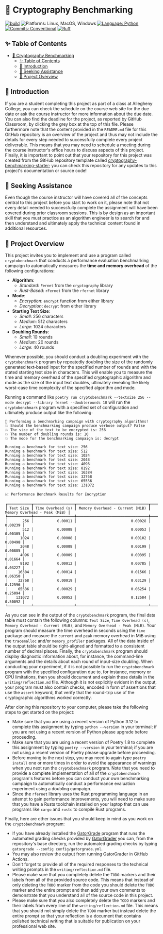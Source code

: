 # 🔬 Cryptography Benchmarking

[![build](../../actions/workflows/build.yml/badge.svg)](../../actions/)
![Platforms: Linux, MacOS, Windows](https://img.shields.io/badge/Platform-Linux%20%7C%20MacOS%20%7C%20Windows-blue.svg)
[![Language: Python](https://img.shields.io/badge/Language-Python-blue.svg)](https://www.python.org/)
[![Commits: Conventional](https://img.shields.io/badge/Commits-Conventional-blue.svg)](https://www.conventionalcommits.org/en/v1.0.0/)
[![Ruff](https://img.shields.io/endpoint?url=https://raw.githubusercontent.com/astral-sh/ruff/main/assets/badge/v2.json)](https://github.com/astral-sh/ruff)

## ✨ Table of Contents

<!---toc start-->

* [🔬 Cryptography Benchmarking](#-cryptography-benchmarking)
  * [✨ Table of Contents](#-table-of-contents)
  * [🏁 Introduction](#-introduction)
  * [🤝 Seeking Assistance](#-seeking-assistance)
  * [🛫 Project Overview](#-project-overview)

<!---toc end-->

## 🏁 Introduction

If you are a student completing this project as part of a class at Allegheny
College, you can check the schedule on the course web site for the due date or
ask the course instructor for more information about the due date. You can also
find the deadline for the project, as reported by GitHub Classroom, by clicking
the grey box at the top of this file. Please furthermore note that the content
provided in the `README.md` file for this GitHub repository is an overview of
the project and thus may not include the details for every step needed to
successfully complete every project deliverable. This means that you may need to
schedule a meeting during the course instructor's office hours to discuss
aspects of this project. Finally, it is important to point out that your
repository for this project was created from the GitHub repository template
called
[cryptography-benchmarking-starter](https://github.com/SecuritySynapse/cryptography-benchmarking-starter);
you can check this repository for any updates to this project's documentation or
source code!

## 🤝 Seeking Assistance

Even though the course instructor will have covered all of the concepts central
to this project before you start to work on it, please note that not every
detail needed to successfully complete the assignment will have been covered
during prior classroom sessions. This is by design as an important skill that
you must practice as an algorithm engineer is to search for and then understand
and ultimately apply the technical content found in additional resources.

## 🛫 Project Overview

This project invites you to implement and use a program called `cryptobenchmark`
that conducts a performance evaluation benchmarking campaign to automatically
measures the **time and memory overhead** of the following configurations:

- **Algorithm**:
  - *Standard*: `Fernet` from the `cryptography` library
  - *Rust-Based*: `rFernet` from the `rfernet` library
- **Mode**:
  - *Encryption*: `encrypt` function from either library
  - *Decryption*: `decrypt` from either library
- **Starting Text Size**:
  - *Small*: 256 characters
  - *Medium*: 512 characters
  - *Large*: 1024 characters
- **Doubling Rounds**:
  - *Small*: 10 rounds
  - *Medium*: 20 rounds
  - *Large*: 40 rounds

Whenever possible, you should conduct a doubling experiment with the
`cryptobenchmark` program by repeatedly doubling the size of the randomly
generated text-based input for the specified number of rounds and with the
stated starting text size in characters. This will enable you to measure the
time and memory overhead of the specified cryptographic algorithm and mode as
the size of the input text doubles, ultimately revealing the likely worst-case
time complexity of the specified algorithm and mode.

Running a command like `poetry run cryptobenchmark --textsize 256 --mode decrypt
--library fernet --doublerounds 10` will run the `cryptobenchmark` program with
a specified set of configuration and ultimately produce output like the
following:

```text
🏃 Performing a benchmarking campaign with cryptography algorithms!
💥 Should the benchmarking campaign produce verbose output? False
💥 The size of the text to be encrypted is: 256
💥 The number of doubling rounds is: 10
💥 The mode for the benchmarking campaign is: decrypt

Running a benchmark for text size: 256
Running a benchmark for text size: 512
Running a benchmark for text size: 1024
Running a benchmark for text size: 2048
Running a benchmark for text size: 4096
Running a benchmark for text size: 8192
Running a benchmark for text size: 16384
Running a benchmark for text size: 32768
Running a benchmark for text size: 65536
Running a benchmark for text size: 131072

📈 Performance Benchmark Results for Encryption

┏━━━━━━━━━━━┳━━━━━━━━━━━━━━━━━━━┳━━━━━━━━━━━━━━━━━━━━━━━━━━━━━━━━━┳━━━━━━━━━━━━━━━━━━━━━━━━━━━━━━┓
┃ Text Size ┃ Time Overhead (s) ┃ Memory Overhead - Current (MiB) ┃ Memory Overhead - Peak (MiB) ┃
┡━━━━━━━━━━━╇━━━━━━━━━━━━━━━━━━━╇━━━━━━━━━━━━━━━━━━━━━━━━━━━━━━━━━╇━━━━━━━━━━━━━━━━━━━━━━━━━━━━━━┩
│       256 │           0.00011 │                         0.00028 │                      0.00239 │
│       512 │           0.00008 │                         0.00053 │                      0.00305 │
│      1024 │           0.00008 │                         0.00102 │                      0.00498 │
│      2048 │           0.00008 │                         0.00199 │                      0.00885 │
│      4096 │           0.00009 │                         0.00395 │                      0.01664 │
│      8192 │           0.00012 │                         0.00785 │                      0.03227 │
│     16384 │           0.00014 │                         0.01566 │                      0.06350 │
│     32768 │           0.00019 │                         0.03129 │                      0.12596 │
│     65536 │           0.00029 │                         0.06254 │                      0.25094 │
│    131072 │           0.00052 │                         0.12504 │                      0.50092 │
└───────────┴───────────────────┴─────────────────────────────────┴──────────────────────────────┘
```

As you can see in the output of the `cryptobenchmark` program, the final data
table must contain the following columns: `Text Size`, `Time Overhead (s)`,
`Memory Overhead - Current (MiB)`, and `Memory Overhead - Peak (MiB)`. Your
program should measure the time overhead in seconds using the `time` package and
measure the `current` and `peak` memory overhead in MiB using the `tracemalloc`
and/or `memory_profiler` packages. All of the data inside of the output table
should be right-aligned and formatted to a consistent number of decimal places.
Finally, the `cryptobenchmark` program should display diagnostic information
about, for instance, the command-line arguments and the details about each round
of input-size doubling. When conducting your experiment, if it is not possible
to run the `cryptobenchmark` program with the specified configuration due to,
for instance, memory or CPU limitations, then you should document and explain
these details in the `writing/reflection.md` file. Although it is not explicitly
evident in the output, your program must also contain checks, encoded in form of
assertions that use the `assert` keyword, that verify that the round-trip use of
the cryptographic algorithms worked correctly.

After cloning this repository to your computer, please take the following steps
to get started on the project:

- Make sure that you are using a recent version of Python 3.12 to complete this
assignment by typing `python --version` in your terminal; if you are not using
a recent version of Python please upgrade before proceeding.
- Make sure that you are using a recent version of Poetry 1.8 to complete this
assignment by typing `poetry --version` in your terminal; if you are not using
a recent version of Poetry please upgrade before proceeding.
- Before moving to the next step, you may need to again type `poetry install`
one or more times in order to avoid the appearance of warnings when you next
run the `cryptobenchmark` program. Note that you need to provide a complete
implementation of all of the `cryptobenchmark` program's features before you can
conduct your own benchmarking campaign to automatically conduct a performance
evaluation experiment using a doubling campaign.
- Since the `rfernet` library uses the Rust programming language in an attempt
to gain performance improvements, you will need to make sure that you have a
Rusts toolchain installed on your laptop that can use programs like `cargo` and
`rustc` to compile Rust programs.

Finally, here are other issues that you should keep in mind as you work on the
`cryptobenchmark` program:

- If you have already installed the
[GatorGrade](https://github.com/GatorEducator/gatorgrade) program that runs the
automated grading checks provided by
[GatorGrader](https://github.com/GatorEducator/gatorgrader) you can, from the
repository's base directory, run the automated grading checks by typing
`gatorgrade --config config/gatorgrade.yml`.
- You may also review the output from running GatorGrader in GitHub Actions.
- Don't forget to provide all of the required responses to the technical
writing prompts in the `writing/reflection.md` file.
- Please make sure that you completely delete the `TODO` markers and their
labels from all of the provided source code. This means that instead of only
deleting the `TODO` marker from the code you should delete the `TODO` marker
and the entire prompt and then add your own comments to demonstrate that you
understand all of the source code in this project.
- Please make sure that you also completely delete the `TODO` markers and their
labels from every line of the `writing/reflection.md` file. This means that you
should not simply delete the `TODO` marker but instead delete the entire prompt
so that your reflection is a document that contains polished technical writing
that is suitable for publication on your professional web site.
